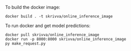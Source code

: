 To build the docker image:
~~~
docker build . -t skrivva/online_inference_image
~~~

To run docker and get model predictions:
~~~
docker pull skrivva/online_inference_image
docker run -p 8000:8000 skrivva/online_inference_image
py make_request.py
~~~